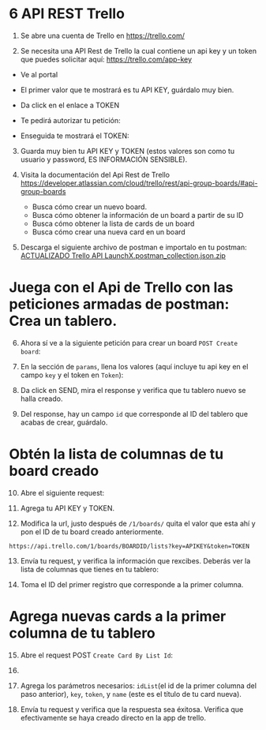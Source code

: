 # 6 API REST Trello

1. Se abre una cuenta de Trello en https://trello.com/
  



        
            
        

    

2. Se necesita una API Rest de Trello la cual contiene un api key y un token que puedes solicitar aquí: https://trello.com/app-key
  - Ve al portal
  - El primer valor que te mostrará es tu API KEY, guárdalo muy bien.
    
  - Da click en el enlace a TOKEN 
  
  - Te pedirá autorizar tu petición:
  
  - Enseguida te mostrará el TOKEN:

3. Guarda muy bien tu API KEY y TOKEN (estos valores son como tu usuario y password, ES INFORMACIÓN SENSIBLE).


4. Visita la documentación del Api Rest de Trello https://developer.atlassian.com/cloud/trello/rest/api-group-boards/#api-group-boards
   - Busca cómo crear un nuevo board.
   - Busca cómo obtener la información de un board a partir de su ID
   - Busca cómo obtener la lista de cards de un board
   - Busca cómo crear una nueva card en un board

5. Descarga el siguiente archivo de postman e importalo en tu postman: [ ACTUALIZADO Trello API LaunchX.postman_collection.json.zip](https://github.com/LaunchX-InnovaccionVirtual/MissionNodeJS/files/8585319/Trello.API.LaunchX.postman_collection.json.zip)


# Juega con el Api de Trello con las peticiones armadas de postman: Crea un tablero.

6. Ahora sí ve a la siguiente petición para crear un board `POST Create board`:


7. En la sección de `params`, llena los valores (aquí incluye tu api key en el campo `key` y el token en `Token`):

8. Da click en SEND, mira el response y verifica que tu tablero nuevo se halla creado.



9. Del response, hay un campo `id` que corresponde al ID del tablero que acabas de crear, guárdalo.


# Obtén la lista de columnas de tu board creado

10. Abre el siguiente request: 

11. Agrega tu API KEY y TOKEN. 
12. Modifica la url, justo después de `/1/boards/` quita el valor que esta ahí y pon el ID de tu board creado anteriormente.

```
https://api.trello.com/1/boards/BOARDID/lists?key=APIKEY&token=TOKEN
```

13. Envía tu request, y verifica la información que rexcibes. Deberás ver la lista de columnas que tienes en tu tablero:


14. Toma el ID del primer registro que corresponde a la primer columna.

# Agrega nuevas cards a la primer columna de tu tablero

15. Abre el request POST `Create Card By List Id`:
16. 
17. Agrega los parámetros necesarios: `idList`(el id de la primer columna del paso anterior), `key`, `token`, y `name` (este es el título de tu card nueva).

17. Envía tu request y verifica que la respuesta sea éxitosa. Verifica que efectivamente se haya creado directo en la app de trello.


